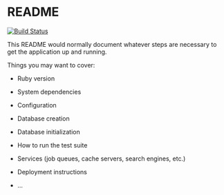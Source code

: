 # README

[![Build Status](https://travis-ci.org/DaveLawes/instagram-challenge.svg?branch=master)](https://travis-ci.org/DaveLawes/instagram-challenge)


This README would normally document whatever steps are necessary to get the
application up and running.

Things you may want to cover:

* Ruby version

* System dependencies

* Configuration

* Database creation

* Database initialization

* How to run the test suite

* Services (job queues, cache servers, search engines, etc.)

* Deployment instructions

* ...
